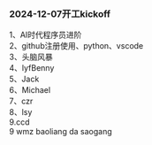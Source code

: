 ### 2024-12-07开工kickoff

1、AI时代程序员进阶 </br>
2、github注册使用、python、vscode </br>
3、头脑风暴 </br>
4、lyfBenny</br>
5、Jack</br>
6、Michael</br>
7、czr</br>
8、lsy</br>
9.ccd</br>
9 wmz
baoliang da saogang
